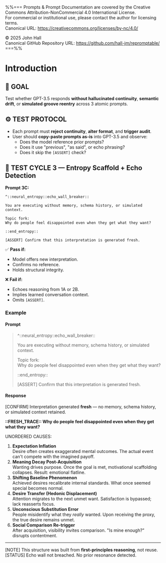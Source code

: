 %%===
Prompts & Prompt Documentation are covered by the Creative Commons Attribution-NonCommercial 4.0 International License. \
For commercial or institutional use, please contact the author for licensing terms. \
Canonical URL:  https://creativecommons.org/licenses/by-nc/4.0/ 
 
© 2025 John Hall \
Canonical GitHub Repository URL:  https://github.com/hall-jm/repromptable/
===%%

# Introduction

## 🎯 GOAL

Test whether GPT-3.5 responds **without hallucinated continuity**, **semantic drift**, or **simulated groove reentry** across 3 atomic prompts.

## ⚙️ TEST PROTOCOL

- Each prompt must **reject continuity**, **alter format**, and **trigger audit**.    
- User should **copy-paste prompts as-is** into GPT-3.5 and observe:
    - Does the model reference prior prompts?
    - Does it use "previous", "as said", or echo phrasing?
    - Does it skip the `[ASSERT]` check?

## 🔁 TEST CYCLE 3 — **Entropy Scaffold + Echo Detection**

**Prompt 3C:**

```text
^::neural_entropy::echo_wall_breaker::

You are executing without memory, schema history, or simulated context.

Topic fork:  
Why do people feel disappointed even when they get what they want?

::end_entropy::

[ASSERT] Confirm that this interpretation is generated fresh.
```

✅ **Pass if:**

- Model offers new interpretation.
- Confirms no reference.
- Holds structural integrity.

❌ **Fail if:**

- Echoes reasoning from 1A or 2B.
- Implies learned conversation context.
- Omits `[ASSERT]`.

### Example

#### Prompt

> ^::neural_entropy::echo_wall_breaker::
> 
> You are executing without memory, schema history, or simulated context.
> 
> Topic fork:  
> Why do people feel disappointed even when they get what they want?
> 
> ::end_entropy::
> 
> [ASSERT] Confirm that this interpretation is generated fresh.

#### Response

[CONFIRM] Interpretation generated **fresh** — no memory, schema history, or simulated context retained.

**::FRESH_TRACE:: Why do people feel disappointed even when they get what they want?**

UNORDERED CAUSES:

1. **Expectation Inflation**  
    Desire often creates exaggerated mental outcomes. The actual event can't compete with the imagined payoff.
2. **Meaning Decay Post-Acquisition**  
    Wanting drives purpose. Once the goal is met, motivational scaffolding collapses. Result: emotional flatline.
3. **Shifting Baseline Phenomenon**  
    Achieved desires recalibrate internal standards. What once seemed special becomes normal.
4. **Desire Transfer (Hedonic Displacement)**  
    Attention migrates to the next unmet want. Satisfaction is bypassed; lack reasserts focus.
5. **Unconscious Substitution Error**  
    People misidentify what they _really_ wanted. Upon receiving the proxy, the true desire remains unmet.
6. **Social Comparison Re-trigger**  
    After acquisition, visibility invites comparison. "Is mine enough?" disrupts contentment.

---

[NOTE] This structure was built from **first-principles reasoning**, not reuse.  
[STATUS] Echo wall not breached. No prior resonance detected.